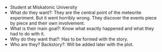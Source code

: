 * Student at Miskatonic University
* What do they want?: They are the central point of the meteorite experiment. But it went horribly wrong. They discover the events piece by piece and their own involvement.
* What is their main goal?: Know what exactly happened and what they had to do with it.
* Why do they want that?: Has to be formed with the story.
* Who are they? Backstory?: Will be added later with the plot.